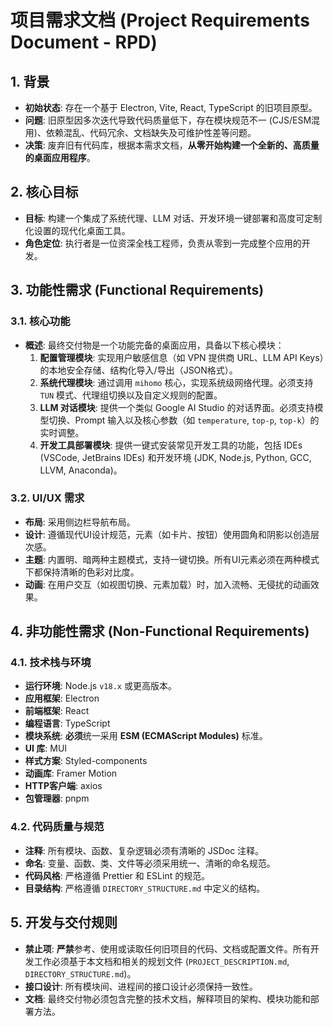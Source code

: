 # 项目需求文档 (Project Requirements Document - RPD)

## 1. 背景
- **初始状态**: 存在一个基于 Electron, Vite, React, TypeScript 的旧项目原型。
- **问题**: 旧原型因多次迭代导致代码质量低下，存在模块规范不一 (CJS/ESM混用)、依赖混乱、代码冗余、文档缺失及可维护性差等问题。
- **决策**: 废弃旧有代码库，根据本需求文档，**从零开始构建一个全新的、高质量的桌面应用程序**。

## 2. 核心目标
- **目标**: 构建一个集成了系统代理、LLM 对话、开发环境一键部署和高度可定制化设置的现代化桌面工具。
- **角色定位**: 执行者是一位资深全栈工程师，负责从零到一完成整个应用的开发。

## 3. 功能性需求 (Functional Requirements)

### 3.1. 核心功能
- **概述**: 最终交付物是一个功能完备的桌面应用，具备以下核心模块：
    1.  **配置管理模块**: 实现用户敏感信息（如 VPN 提供商 URL、LLM API Keys）的本地安全存储、结构化导入/导出（JSON格式）。
    2.  **系统代理模块**: 通过调用 `mihomo` 核心，实现系统级网络代理。必须支持 `TUN` 模式、代理组切换以及自定义规则的配置。
    3.  **LLM 对话模块**: 提供一个类似 Google AI Studio 的对话界面。必须支持模型切换、Prompt 输入以及核心参数（如 `temperature`, `top-p`, `top-k`）的实时调整。
    4.  **开发工具部署模块**: 提供一键式安装常见开发工具的功能，包括 IDEs (VSCode, JetBrains IDEs) 和开发环境 (JDK, Node.js, Python, GCC, LLVM, Anaconda)。

### 3.2. UI/UX 需求
- **布局**: 采用侧边栏导航布局。
- **设计**: 遵循现代UI设计规范，元素（如卡片、按钮）使用圆角和阴影以创造层次感。
- **主题**: 内置明、暗两种主题模式，支持一键切换。所有UI元素必须在两种模式下都保持清晰的色彩对比度。
- **动画**: 在用户交互（如视图切换、元素加载）时，加入流畅、无侵扰的动画效果。

## 4. 非功能性需求 (Non-Functional Requirements)

### 4.1. 技术栈与环境
- **运行环境**: Node.js `v18.x` 或更高版本。
- **应用框架**: Electron
- **前端框架**: React
- **编程语言**: TypeScript
- **模块系统**: **必须**统一采用 **ESM (ECMAScript Modules)** 标准。
- **UI 库**: MUI
- **样式方案**: Styled-components
- **动画库**: Framer Motion
- **HTTP客户端**: axios
- **包管理器**: pnpm

### 4.2. 代码质量与规范
- **注释**: 所有模块、函数、复杂逻辑必须有清晰的 JSDoc 注释。
- **命名**: 变量、函数、类、文件等必须采用统一、清晰的命名规范。
- **代码风格**: 严格遵循 Prettier 和 ESLint 的规范。
- **目录结构**: 严格遵循 `DIRECTORY_STRUCTURE.md` 中定义的结构。

## 5. 开发与交付规则
- **禁止项**: **严禁**参考、使用或读取任何旧项目的代码、文档或配置文件。所有开发工作必须基于本文档和相关的规划文件 (`PROJECT_DESCRIPTION.md`, `DIRECTORY_STRUCTURE.md`)。
- **接口设计**: 所有模块间、进程间的接口设计必须保持一致性。
- **文档**: 最终交付物必须包含完整的技术文档，解释项目的架构、模块功能和部署方法。
